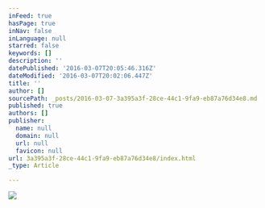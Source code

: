 ```yaml
---
inFeed: true
hasPage: true
inNav: false
inLanguage: null
starred: false
keywords: []
description: ''
datePublished: '2016-03-07T20:05:46.316Z'
dateModified: '2016-03-07T20:02:06.447Z'
title: ''
author: []
sourcePath: _posts/2016-03-07-3a395a3f-28ce-44c1-9fa9-eb87a76d34e8.md
published: true
authors: []
publisher:
  name: null
  domain: null
  url: null
  favicon: null
url: 3a395a3f-28ce-44c1-9fa9-eb87a76d34e8/index.html
_type: Article

---
```

![](https://the-grid-user-content.s3-us-west-2.amazonaws.com/dd0f451f-bd8b-46be-87aa-ec158dbdd9d1.jpg)
